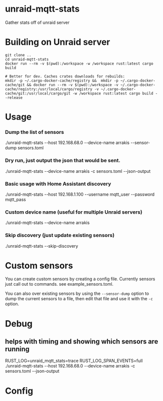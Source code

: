 # unraid-mqtt-stats
Gather stats off of unraid server 

# Building on Unraid server
```
git clone .. 
cd unraid-mqtt-stats
docker run --rm -v $(pwd):/workspace -w /workspace rust:latest cargo build

# Better for dev. Caches crates downloads for rebuilds:
mkdir -p ~/.cargo-docker-cache/registry &&  mkdir -p ~/.cargo-docker-cache/git && docker run --rm -v $(pwd):/workspace -v ~/.cargo-docker-cache/registry:/usr/local/cargo/registry -v ~/.cargo-docker-cache/git:/usr/local/cargo/git -w /workspace rust:latest cargo build --release
```

# Usage

### Dump the list of sensors 
./unraid-mqtt-stats --host 192.168.68.0 --device-name arrakis  --sensor-dump sensors.toml

### Dry run, just output the json that would be sent.
./unraid-mqtt-stats --device-name arrakis  -c sensors.toml --json-output

### Basic usage with Home Assistant discovery
./unraid-mqtt-stats --host 192.168.1.100 --username mqtt_user --password mqtt_pass

### Custom device name (useful for multiple Unraid servers)
./unraid-mqtt-stats --device-name arrakis 

### Skip discovery (just update existing sensors)
./unraid-mqtt-stats --skip-discovery

# Custom sensors
You can create custom sensors by creating a config file. Currently sensors just call out to 
commands.  see example_sensors.toml.

You can also over existing sensors by using the `--sensor-dump` option to dump the current sensors to a file, 
then edit that file and use it with the `-c` option.

# Debug
## helps with timing and showing which sensors are running
RUST_LOG=unraid_mqtt_stats=trace RUST_LOG_SPAN_EVENTS=full ./unraid-mqtt-stats --host 192.168.68.0 --device-name arrakis -c sensors.toml --json-output

# Config